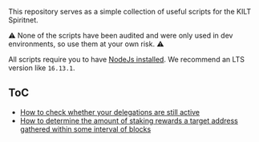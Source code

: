 This repository serves as a simple collection of useful scripts for the KILT Spiritnet.

 ⚠️ None of the scripts have been audited and were only used in dev environments, so use them at your own risk. ⚠️

All scripts require you to have [NodeJs installed](https://nodejs.org/en/download/). We recommend an LTS version like `16.13.1`.

## ToC

* [How to check whether your delegations are still active](./DelegationStatus.md)
* [How to determine the amount of staking rewards a target address gathered within some interval of blocks](./StakingRewards.md)

